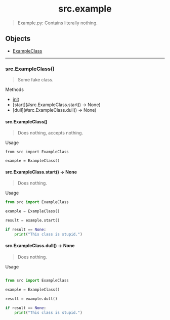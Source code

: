 <div align="center">
  
  # src.example
  
</div>

> Example.py: Contains literally nothing.

## Objects

- [ExampleClass](#src)

---

### src.ExampleClass()

> Some fake class.

Methods

- [init](#src.ExampleClass())
- [start](#src.ExampleClass.start() -> None)
- [dull](#src.ExampleClass.dull() -> None)

#### src.ExampleClass()

> Does nothing, accepts nothing.

Usage

```
from src import ExampleClass

example = ExampleClass()
```

#### src.ExampleClass.start() -> None

> Does nothing.

Usage

```python
from src import ExampleClass

example = ExampleClass()

result = example.start()

if result == None:
    print("This class is stupid.")
```

#### src.ExampleClass.dull() -> None

> Does nothing.

Usage

```python

from src import ExampleClass

example = ExampleClass()

result = example.dull()

if result == None:
    print("This class is stupid.")
```
